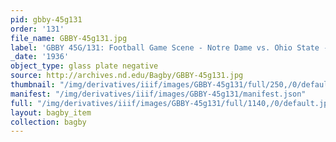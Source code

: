 ```yaml
---
pid: gbby-45g131
order: '131'
file_name: GBBY-45g131.jpg
label: 'GBBY 45G/131: Football Game Scene - Notre Dame vs. Ohio State - 1936'
_date: '1936'
object_type: glass plate negative
source: http://archives.nd.edu/Bagby/GBBY-45g131.jpg
thumbnail: "/img/derivatives/iiif/images/GBBY-45g131/full/250,/0/default.jpg"
manifest: "/img/derivatives/iiif/images/GBBY-45g131/manifest.json"
full: "/img/derivatives/iiif/images/GBBY-45g131/full/1140,/0/default.jpg"
layout: bagby_item
collection: bagby
---
```


